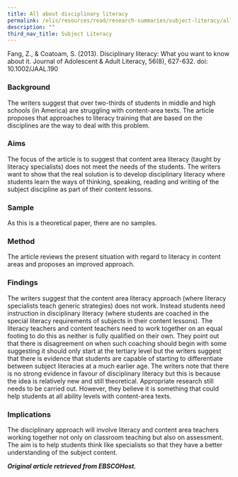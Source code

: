 ```yaml
---
title: All about disciplinary literacy
permalink: /elis/resources/read/research-summaries/subject-literacy/all-about-disciplinary-literacy/
description: ""
third_nav_title: Subject Literacy
---
```

Fang, Z., & Coatoam, S. (2013). Disciplinary literacy: What you want to know about it. Journal of Adolescent & Adult Literacy, 56(8), 627-632. doi: 10.1002/JAAL.190

### Background

The writers suggest that over two-thirds of students in middle and high schools (in America) are struggling with content-area texts. The article proposes that approaches to literacy training that are based on the disciplines are the way to deal with this problem.

### Aims

The focus of the article is to suggest that content area literacy (taught by literacy specialists) does not meet the needs of the students. The writers want to show that the real solution is to develop disciplinary literacy where students learn the ways of thinking, speaking, reading and writing of the subject discipline as part of their content lessons.

### Sample

As this is a theoretical paper, there are no samples.

### Method

The article reviews the present situation with regard to literacy in content areas and proposes an improved approach.

### Findings

The writers suggest that the content area literacy approach (where literacy specialists teach generic strategies) does not work. Instead students need instruction in disciplinary literacy (where students are coached in the special literacy requirements of subjects in their content lessons). The literacy teachers and content teachers need to work together on an equal footing to do this as neither is fully qualified on their own. They point out that there is disagreement on when such coaching should begin with some suggesting it should only start at the tertiary level but the writers suggest that there is evidence that students are capable of starting to differentiate between subject literacies at a much earlier age. The writers note that there is no strong evidence in favour of disciplinary literacy but this is because the idea is relatively new and still theoretical. Appropriate research still needs to be carried out. However, they believe it is something that could help students at all ability levels with content-area texts.

### Implications

The disciplinary approach will involve literacy and content area teachers working together not only on classroom teaching but also on assessment. The aim is to help students think like specialists so that they have a better understanding of the subject content.

_**Original article retrieved from EBSCOHost.**_  

